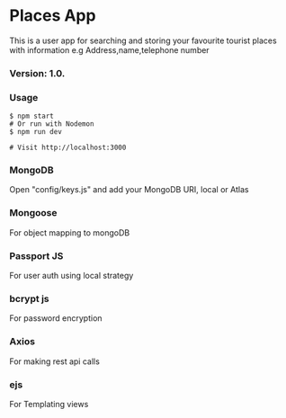 # Places App

This is a user app for searching and storing your favourite tourist places with information e.g Address,name,telephone number

### Version: 1.0.

### Usage

```
$ npm start
# Or run with Nodemon
$ npm run dev

# Visit http://localhost:3000
```

### MongoDB

Open "config/keys.js" and add your MongoDB URI, local or Atlas

### Mongoose

For object mapping to mongoDB

### Passport JS

For user auth using local strategy

### bcrypt js

For password encryption

### Axios

For making rest api calls

### ejs

For Templating views
